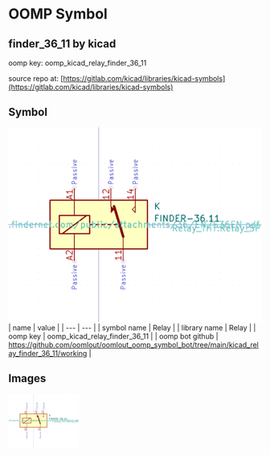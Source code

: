 # OOMP Symbol  
## finder_36_11  by kicad  
  
oomp key: oomp_kicad_relay_finder_36_11  
  
source repo at: [https://gitlab.com/kicad/libraries/kicad-symbols](https://gitlab.com/kicad/libraries/kicad-symbols)  
## Symbol  
  
[![working.png](working_600.png)](working.png)  
| name | value | 
| --- | --- | 
| symbol name | Relay | 
| library name | Relay | 
| oomp key | oomp_kicad_relay_finder_36_11 | 
| oomp bot github | https://github.com/oomlout/oomlout_oomp_symbol_bot/tree/main/kicad_relay_finder_36_11/working | 
## Images  
  
[![working.png](working_140.png)](working.png)  

